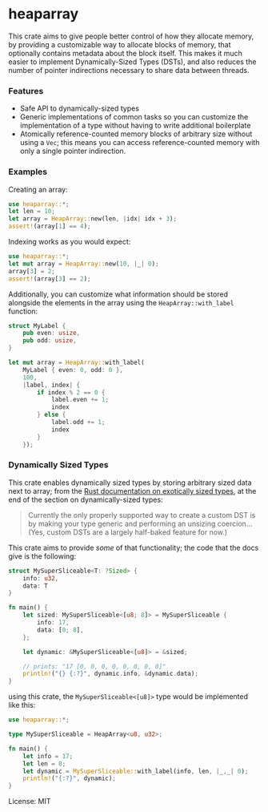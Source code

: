 # heaparray

This crate aims to give people better control of how they allocate memory,
by providing a customizable way to allocate blocks of memory, that optionally
contains metadata about the block itself. This makes it much easier to implement
Dynamically-Sized Types (DSTs), and also reduces the number of pointer
indirections necessary to share data between threads.

### Features
- Safe API to dynamically-sized types
- Generic implementations of common tasks so you can customize the
  implementation of a type without having to write additional boilerplate
- Atomically reference-counted memory blocks of arbitrary size without
  using a `Vec`; this means you can access reference-counted memory with
  only a single pointer indirection.

### Examples
Creating an array:

```rust
use heaparray::*;
let len = 10;
let array = HeapArray::new(len, |idx| idx + 3);
assert!(array[1] == 4);
```

Indexing works as you would expect:

```rust
use heaparray::*;
let mut array = HeapArray::new(10, |_| 0);
array[3] = 2;
assert!(array[3] == 2);
```

Additionally, you can customize what information should be stored alongside
the elements in the array using the `HeapArray::with_label` function:

```rust
struct MyLabel {
    pub even: usize,
    pub odd: usize,
}

let mut array = HeapArray::with_label(
    MyLabel { even: 0, odd: 0 },
    100,
    |label, index| {
        if index % 2 == 0 {
            label.even += 1;
            index
        } else {
            label.odd += 1;
            index
        }
    });
```

### Dynamically Sized Types
This crate enables dynamically sized types by storing arbitrary sized data next
to array; from the [Rust documentation on exotically sized types][rust-docs-dsts],
at the end of the section on dynamically-sized types:

[rust-docs-dsts]: https://doc.rust-lang.org/nomicon/exotic-sizes.html

> Currently the only properly supported way to create a custom DST is by
> making your type generic and performing an unsizing coercion...
> (Yes, custom DSTs are a largely half-baked feature for now.)

This crate aims to provide *some* of that functionality; the code that
the docs give is the following:

```rust
struct MySuperSliceable<T: ?Sized> {
    info: u32,
    data: T
}

fn main() {
    let sized: MySuperSliceable<[u8; 8]> = MySuperSliceable {
        info: 17,
        data: [0; 8],
    };

    let dynamic: &MySuperSliceable<[u8]> = &sized;

    // prints: "17 [0, 0, 0, 0, 0, 0, 0, 0]"
    println!("{} {:?}", dynamic.info, &dynamic.data);
}
```

using this crate, the `MySuperSliceable<[u8]>` type would be
implemented like this:

```rust
use heaparray::*;

type MySuperSliceable = HeapArray<u8, u32>;

fn main() {
    let info = 17;
    let len = 8;
    let dynamic = MySuperSliceable::with_label(info, len, |_,_| 0);
    println!("{:?}", dynamic);
}
```

License: MIT
